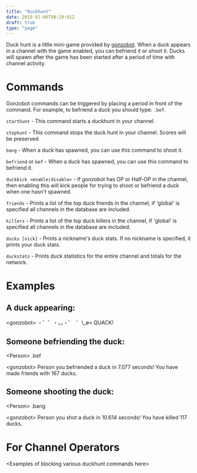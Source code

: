 ```yaml
---
title: "Duckhunt"
date: 2019-01-06T08:29:01Z
draft: true
type: "page"
---
```


Duck hunt is a little mini-game provided by [gonzobot](/gonzobot). When a duck appears in a channel with the game enabled, you can befriend it or shoot it. Ducks will spawn after the game has been started after a period of time with channel activity.

# Commands

Gonzobot commands can be triggered by placing a period in front of the command. For example, to befriend a duck you should type: `.bef`.

`starthunt` - This command starts a duckhunt in your channel.

`stophunt` - This command stops the duck hunt in your channel. Scores will be preserved

`bang` - When a duck has spawned, you can use this command to shoot it.

`befriend` or `bef` - When a duck has spawned, you can use this command to befriend it.

`duckkick <enable|disable>` - If gonzobot has OP or Half-OP in the channel, then enabling this will kick people for trying to shoot or befriend a duck when one hasn't spawned.

`friends` - Prints a list of the top duck friends in the channel, if 'global' is specified all channels in the database are included.

`killers` - Prints a list of the top duck killers in the channel, if 'global' is specified all channels in the database are included.

`ducks [nick]` - Prints a nickname's duck stats. If no nickname is specified, it prints your duck stats.

`duckstats` - Prints duck statistics for the entire channel and totals for the network.
# Examples
## A duck appearing:
\<gonzobot\> ・゜゜・。。・゜ ​ ゜\\_ø​\< QUACK​!
## Someone befriending the duck:
\<Person\> .bef

\<gonzobot\> Person you befriended a duck in 7.077 seconds! You have made friends with 167 ducks.
## Someone shooting the duck:
\<Person\> .bang

\<gonzobot\> Person you shot a duck in 10.614 seconds! You have killed 117 ducks.

# For Channel Operators

\<Examples of blocking various duckhunt commands here\>

